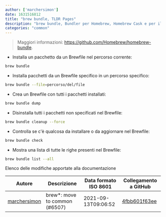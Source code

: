 ```yaml
---
author: ['marchersimon']
date: 1631516812
title: "brew bundle, TLDR Pages"
description: "brew bundle, Bundler per Homebrew, Homebrew Cask e per il Mac App Store."
categories: "common"
---
```

> Maggiori informazioni: <https://github.com/Homebrew/homebrew-bundle>.

- Installa un pacchetto da un Brewfile nel percorso corrente:

```bash
brew bundle
```

- Installa pacchetti da un Brewfile specifico in un percorso specifico:

```bash
brew bundle --file=percorso/del/file
```

- Crea un Brewfile con tutti i pacchetti installati:

```bash
brew bundle dump
```

- Disinstalla tutti i pacchetti non specificati nel Brewfile:

```bash
brew bundle cleanup --force
```

- Controlla se c'è qualcosa da installare o da aggiornare nel Brewfile:

```bash
brew bundle check
```

- Mostra una lista di tutte le righe presenti nel Brewfile:

```bash
brew bundle list --all
```
Elenco delle modifiche apportate alla documentazione


Autore | Descrizione | Data formato ISO 8601 | Collegamento a GitHub
------|-----|-----|-----
[marchersimon](mailto:50295997+marchersimon@users.noreply.github.com) | brew*: move to common (#6507) | 2021-09-13T09:06:52 | [4fbb601f63ee](https://github.com/tldr-pages/tldr/commit/4fbb601f63ee14b0ed9a23d1d9c78bb102a23776)

